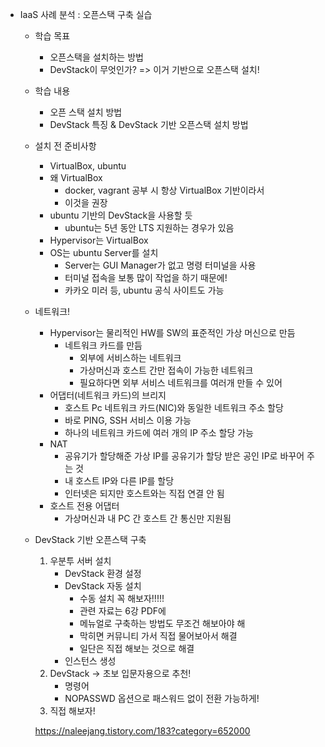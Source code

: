 - IaaS 사례 분석 : 오픈스택 구축 실습

  - 학습 목표

    - 오픈스택을 설치하는 방법
    - DevStack이 무엇인가? => 이거 기반으로 오픈스택 설치!

  - 학습 내용

    - 오픈 스택 설치 방법
    - DevStack 특징 & DevStack 기반 오픈스택 설치 방법

  - 설치 전 준비사항 

    - VirtualBox, ubuntu
    - 왜 VirtualBox
      - docker, vagrant 공부 시 항상 VirtualBox 기반이라서
      - 이것을 권장
    - ubuntu 기반의 DevStack을 사용할 듯
      - ubuntu는 5년 동안 LTS 지원하는 경우가 있음
    - Hypervisor는 VirtualBox
    - OS는 ubuntu Server를 설치
      - Server는 GUI Manager가 없고 명령 터미널을 사용
      - 터미널 접속을 보통 많이 작업을 하기 때문에!
      - 카카오 미러 등, ubuntu 공식 사이트도 가능 

  - 네트워크!

    - Hypervisor는 물리적인 HW를 SW의 표준적인 가상 머신으로 만듬
      - 네트워크 카드를 만듬
        - 외부에 서비스하는 네트워크
        - 가상머신과 호스트 간만 접속이 가능한 네트워크
        - 필요하다면 외부 서비스 네트워크를 여러개 만들 수 있어
    - 어댑터(네트워크 카드)의 브리지
      - 호스트 Pc 네트워크 카드(NIC)와 동일한 네트워크 주소 할당 
      - 바로 PING, SSH 서비스 이용 가능
      - 하나의 네트워크 카드에 여러 개의 IP 주소 할당 가능
    - NAT
      - 공유기가 할당해준 가상 IP를 공유기가 할당 받은 공인 IP로 바꾸어 주는 것
      - 내 호스트 IP와 다른 IP를 할당
      - 인터넷은 되지만 호스트와는 직접 연결 안 됨
    - 호스트 전용 어댑터 
      - 가상머신과 내 PC 간 호스트 간 통신만 지원됨

  - DevStack 기반 오픈스택 구축

    1. 우분투 서버 설치
       - DevStack 환경 설정
       - DevStack 자동 설치
         - 수동 설치 꼭 해보자!!!!!
         - 관련 자료는 6강 PDF에
         - 메뉴얼로 구축하는 방법도 무조건 해보아야 해
         - 막히면 커뮤니티 가서 직접 물어보아서 해결
         - 일단은 직접 해보는 것으로 해결 
       - 인스턴스 생성
    2. DevStack -> 초보 입문자용으로 추천!
       - 명령어 
       - NOPASSWD 옵션으로 패스워드 없이 전환 가능하게!
    3. 직접 해보자!

    https://naleejang.tistory.com/183?category=652000

    